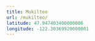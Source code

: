 ```yaml
---
title: Mukilteo
url: /mukilteo/
latitude: 47.947403400000006
longitude: -122.30369920000001
---
```

